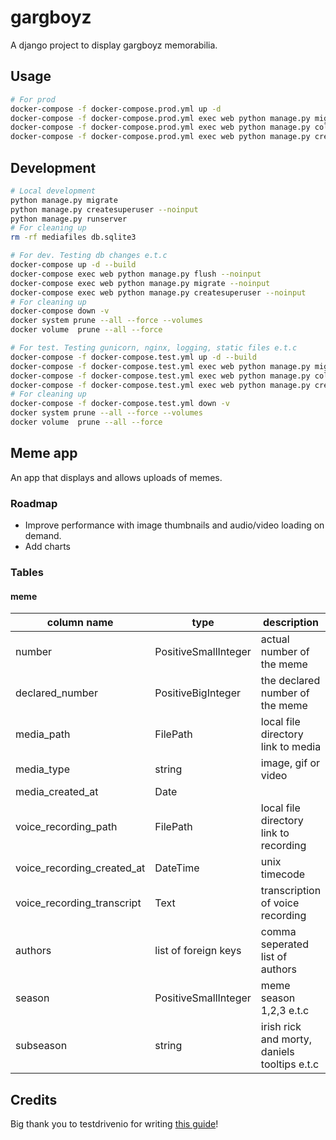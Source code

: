 # gargboyz

A django project to display gargboyz memorabilia. 

## Usage

```bash
# For prod
docker-compose -f docker-compose.prod.yml up -d
docker-compose -f docker-compose.prod.yml exec web python manage.py migrate --noinput
docker-compose -f docker-compose.prod.yml exec web python manage.py collectstatic --noinput --clear
docker-compose -f docker-compose.prod.yml exec web python manage.py createsuperuser --noinput
```

## Development

```bash
# Local development
python manage.py migrate
python manage.py createsuperuser --noinput
python manage.py runserver
# For cleaning up
rm -rf mediafiles db.sqlite3
```

```bash
# For dev. Testing db changes e.t.c
docker-compose up -d --build
docker-compose exec web python manage.py flush --noinput
docker-compose exec web python manage.py migrate --noinput
docker-compose exec web python manage.py createsuperuser --noinput
# For cleaning up
docker-compose down -v
docker system prune --all --force --volumes
docker volume  prune --all --force
```

```bash
# For test. Testing gunicorn, nginx, logging, static files e.t.c
docker-compose -f docker-compose.test.yml up -d --build
docker-compose -f docker-compose.test.yml exec web python manage.py migrate --noinput
docker-compose -f docker-compose.test.yml exec web python manage.py collectstatic --noinput --clear
docker-compose -f docker-compose.test.yml exec web python manage.py createsuperuser --noinput
# For cleaning up
docker-compose -f docker-compose.test.yml down -v
docker system prune --all --force --volumes
docker volume  prune --all --force
```

## Meme app

An app that displays and allows uploads of memes.

### Roadmap

 - Improve performance with image thumbnails and audio/video loading on demand.
 - Add charts

### Tables

#### meme

| **column name**            | **type**             | **description**                              |
| -------------------------- | -------------------- | -------------------------------------------- |
| number                     | PositiveSmallInteger | actual number of the meme                    |
| declared_number            | PositiveBigInteger   | the declared number of the meme              |
| media_path                 | FilePath             | local file directory link to media           |
| media_type                 | string               | image, gif or video                          |
| media_created_at           | Date                 |                                              |
| voice_recording_path       | FilePath             | local file directory link to recording       |
| voice_recording_created_at | DateTime             | unix timecode                                |
| voice_recording_transcript | Text                 | transcription of voice recording             |
| authors                    | list of foreign keys | comma seperated list of authors              |
| season                     | PositiveSmallInteger | meme season 1,2,3 e.t.c                      |
| subseason                  | string               | irish rick and morty, daniels tooltips e.t.c |


## Credits

Big thank you to testdrivenio for writing [this guide](https://github.com/testdrivenio/django-on-docker)!